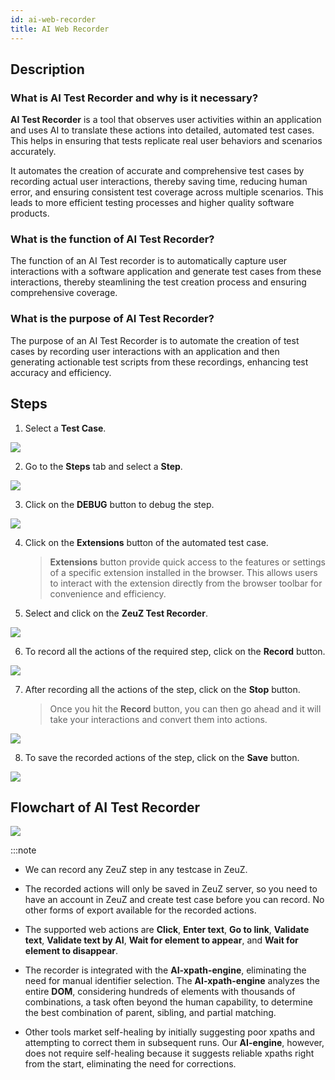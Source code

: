```yaml
---
id: ai-web-recorder
title: AI Web Recorder
---
```


## Description

### What is AI Test Recorder and why is it necessary?

**AI Test Recorder** is a tool that observes user activities within an application and uses AI to translate these actions into detailed, automated test cases. This helps in ensuring that tests replicate real user behaviors and scenarios accurately.

It automates the creation of accurate and comprehensive test cases by recording actual user interactions, thereby saving time, reducing human error, and ensuring consistent test coverage across multiple scenarios. This leads to more efficient testing processes and higher quality software products.

### What is the function of AI Test Recorder?

The function of an AI Test recorder is to automatically capture user interactions with a software application and generate test cases from these interactions, thereby steamlining the test creation process and ensuring comprehensive coverage.

### What is the purpose of AI Test Recorder?

The purpose of an AI Test Recorder is to automate the creation of test cases by recording user interactions with an application and then generating actionable test scripts from these recordings, enhancing test accuracy and efficiency.

## Steps

1. Select a **Test Case**.

![](/img/ai-recorder/select-test-case.png)

2. Go to the **Steps** tab and select a **Step**.

![](/img/ai-recorder/steps-tab.png)

3. Click on the **DEBUG** button to debug the step.

![](/img/ai-recorder/debug-step.png)

4. Click on the **Extensions** button of the automated test case.
   > **Extensions** button provide quick access to the features or settings of a specific extension installed in the browser. This allows users to interact with the extension directly from the browser toolbar for convenience and efficiency.

5. Select and click on the **ZeuZ Test Recorder**.

![](/img/ai-recorder/extension-recorder.png)

6. To record all the actions of the required step, click on the **Record** button.

![](/img/ai-recorder/record-button.png)

7. After recording all the actions of the step, click on the **Stop** button.
   > Once you hit the **Record** button, you can then go ahead and it will take your interactions and convert them into actions.

![](/img/ai-recorder/stop-button.png)

8. To save the recorded actions of the step, click on the **Save** button.

![](/img/ai-recorder/save-record.png)

## Flowchart of AI Test Recorder

![](/img/ai-recorder/flowchart-recorder.png)

:::note

   * We can record any ZeuZ step in any testcase in ZeuZ.

   * The recorded actions will only be saved in ZeuZ server, so you need to have an account in ZeuZ and create test case before you can record. No other forms of export available for the recorded actions.

   * The supported web actions are **Click**, **Enter text**, **Go to link**, **Validate text**, **Validate text by AI**, **Wait for element to appear**, and **Wait for element to disappear**.

   * The recorder is integrated with the **AI-xpath-engine**, eliminating the need for manual identifier selection. The **AI-xpath-engine** analyzes the entire **DOM**, considering hundreds of elements with thousands of combinations, a task often beyond the human capability, to determine the best combination of parent, sibling, and partial matching.

   * Other tools market self-healing by initially suggesting poor xpaths and attempting to correct them in subsequent runs. Our **AI-engine**, however, does not require self-healing because it suggests reliable xpaths right from the start, eliminating the need for corrections.


